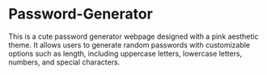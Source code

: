 # Password-Generator
This is a cute password generator webpage designed with a pink aesthetic theme. It allows users to generate random passwords with customizable options such as length, including uppercase letters, lowercase letters, numbers, and special characters.
